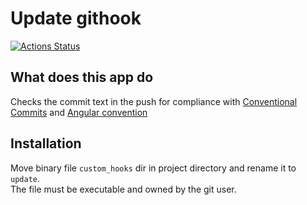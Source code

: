 # Update githook
[![Actions Status](https://github.com/ya-makariy/update-githook-rs/actions/workflows/publish-to-crates.yml/badge.svg)](https://github.com/ya-makariy/update-githook-rs/actions)  
## What does this app do
Checks the commit text in the push for compliance with [Conventional Commits] and [Angular convention]

## Installation
Move binary file `custom_hooks` dir in project directory and rename it to `update`.  
The file must be executable and owned by the git user.

[Conventional Commits]: https://www.conventionalcommits.org/en/v1.0.0/
[Angular convention]: https://github.com/angular/angular/blob/22b96b9/CONTRIBUTING.md#-commit-message-guidelines

